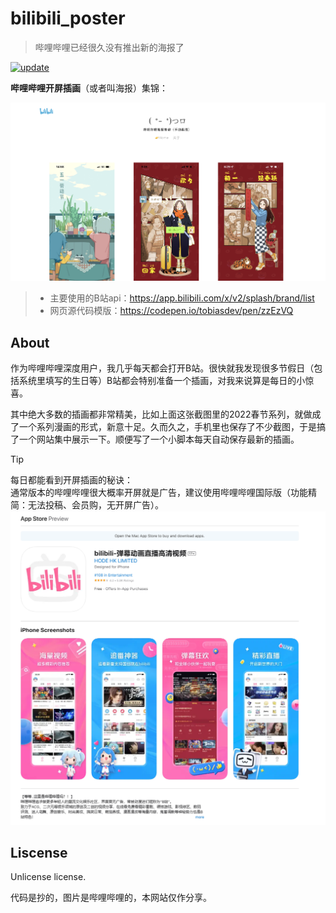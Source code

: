 # bilibili_poster
> 哔哩哔哩已经很久没有推出新的海报了

[![update](https://github.com/AIboy996/bilibili_poster/actions/workflows/update.yml/badge.svg?branch=main)](https://github.com/AIboy996/bilibili_poster/actions/workflows/update.yml)

**哔哩哔哩开屏插画**（或者叫海报）集锦：

![](assets/2024-06-08-15-20-05.png)

> - 主要使用的B站api：<https://app.bilibili.com/x/v2/splash/brand/list>
> - 网页源代码模版：<https://codepen.io/tobiasdev/pen/zzEzVQ>

## About

作为哔哩哔哩深度用户，我几乎每天都会打开B站。很快就我发现很多节假日（包括系统里填写的生日等）B站都会特别准备一个插画，对我来说算是每日的小惊喜。

其中绝大多数的插画都非常精美，比如上面这张截图里的2022春节系列，就做成了一个系列漫画的形式，新意十足。久而久之，手机里也保存了不少截图，于是搞了一个网站集中展示一下。顺便写了一个小脚本每天自动保存最新的插画。

> [!TIP]  
> 每日都能看到开屏插画的秘诀：  
> 通常版本的哔哩哔哩很大概率开屏就是广告，建议使用哔哩哔哩国际版（功能精简：无法投稿、会员购，无开屏广告）。
> ![](assets/blbl.png)

## Liscense

Unlicense license.

代码是抄的，图片是哔哩哔哩的，本网站仅作分享。
